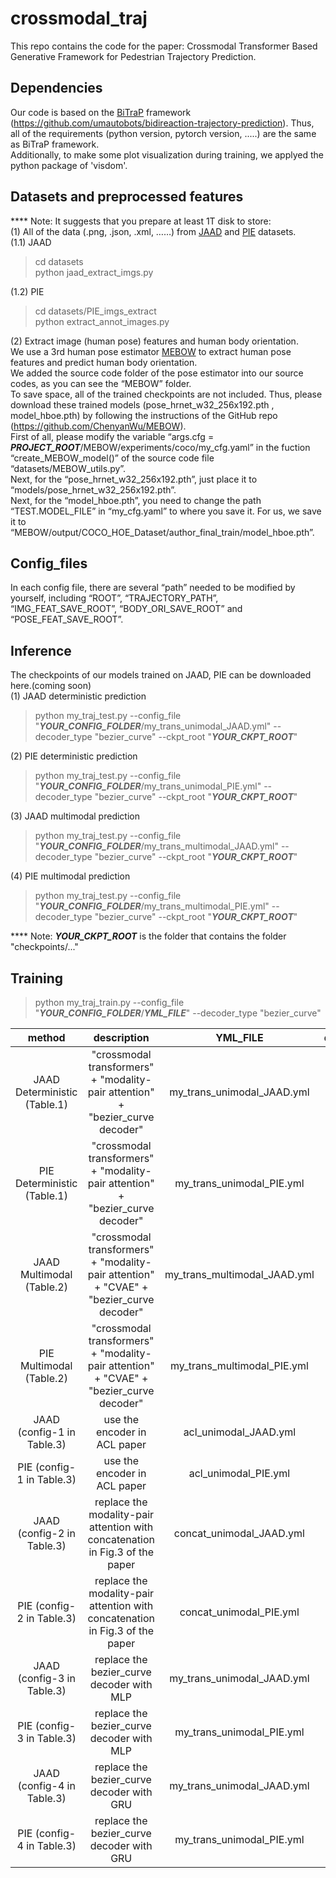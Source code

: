 # crossmodal_traj
This repo contains the code for the paper: Crossmodal Transformer Based Generative Framework for Pedestrian Trajectory Prediction.

## Dependencies  
Our code is based on the [BiTraP](https://github.com/umautobots/bidireaction-trajectory-prediction) framework (https://github.com/umautobots/bidireaction-trajectory-prediction). Thus, all of the requirements (python version, pytorch version, .....) are the same as BiTraP framework.  
Additionally, to make some plot visualization during training, we applyed the python package of 'visdom'.

## Datasets and preprocessed features  
**** Note: It suggests that you prepare at least 1T disk to store:   
(1) All of the data (.png, .json, .xml, ……) from [JAAD](https://data.nvision2.eecs.yorku.ca/JAAD_dataset/) and [PIE](https://data.nvision2.eecs.yorku.ca/PIE_dataset/) datasets.  
(1.1) JAAD  
>cd datasets  
>python jaad_extract_imgs.py

(1.2) PIE  
>cd datasets/PIE_imgs_extract  
>python extract_annot_images.py   

(2) Extract image (human pose) features and human body orientation.  
We use a 3rd human pose estimator [MEBOW](https://github.com/ChenyanWu/MEBOW) to extract human pose features and predict human body orientation.  
We added the source code folder of the pose estimator into our source codes, as you can see the “MEBOW” folder.  
To save space, all of the trained checkpoints are not included. Thus, please download these trained models (pose_hrnet_w32_256x192.pth , model_hboe.pth) by following the instructions of the GitHub repo (https://github.com/ChenyanWu/MEBOW).  
First of all, please modify the variable “args.cfg = ***PROJECT_ROOT***/MEBOW/experiments/coco/my_cfg.yaml” in the fuction “create_MEBOW_model()” of the source code file “datasets/MEBOW_utils.py”.  
Next, for the “pose_hrnet_w32_256x192.pth”, just place it to “models/pose_hrnet_w32_256x192.pth”.  
Next, for the “model_hboe.pth”, you need to change the path “TEST.MODEL_FILE” in “my_cfg.yaml” to where you save it. For us, we save it to “MEBOW/output/COCO_HOE_Dataset/author_final_train/model_hboe.pth”.  



## Config_files  
In each config file, there are several “path” needed to be modified by yourself, including “ROOT”, “TRAJECTORY_PATH”, “IMG_FEAT_SAVE_ROOT”, “BODY_ORI_SAVE_ROOT” and “POSE_FEAT_SAVE_ROOT”.

## Inference  
The checkpoints of our models trained on JAAD, PIE can be downloaded here.(coming soon)  
(1) JAAD deterministic prediction  
>python my_traj_test.py --config_file "***YOUR_CONFIG_FOLDER***/my_trans_unimodal_JAAD.yml" --decoder_type "bezier_curve" --ckpt_root "***YOUR_CKPT_ROOT***"  

(2) PIE deterministic prediction  
>python my_traj_test.py --config_file "***YOUR_CONFIG_FOLDER***/my_trans_unimodal_PIE.yml" --decoder_type "bezier_curve" --ckpt_root "***YOUR_CKPT_ROOT***"  

(3) JAAD multimodal prediction  
>python my_traj_test.py --config_file "***YOUR_CONFIG_FOLDER***/my_trans_multimodal_JAAD.yml" --decoder_type "bezier_curve" --ckpt_root "***YOUR_CKPT_ROOT***"  

(4) PIE multimodal prediction  
>python my_traj_test.py --config_file "***YOUR_CONFIG_FOLDER***/my_trans_multimodal_PIE.yml" --decoder_type "bezier_curve" --ckpt_root "***YOUR_CKPT_ROOT***"


**** Note: ***YOUR_CKPT_ROOT*** is the folder that contains the folder "checkpoints/..."




## Training  
>python my_traj_train.py --config_file "***YOUR_CONFIG_FOLDER***/***YML_FILE***" --decoder_type "bezier_curve"

| method | description | YML_FILE | decoder_type |
| :------: | :------: | :------: | :------: |
| JAAD Deterministic (Table.1) | "crossmodal transformers" + "modality-pair attention" + "bezier_curve decoder" | my_trans_unimodal_JAAD.yml | bezier_curve |
| PIE Deterministic (Table.1) | "crossmodal transformers" + "modality-pair attention" + "bezier_curve decoder" | my_trans_unimodal_PIE.yml | bezier_curve |
| JAAD Multimodal (Table.2) | "crossmodal transformers" + "modality-pair attention" + "CVAE" + "bezier_curve decoder" | my_trans_multimodal_JAAD.yml | bezier_curve |
| PIE Multimodal (Table.2) |  "crossmodal transformers" + "modality-pair attention" + "CVAE" + "bezier_curve decoder" | my_trans_multimodal_PIE.yml | bezier_curve |
| JAAD (config-1 in Table.3) | use the encoder in ACL paper | acl_unimodal_JAAD.yml | bezier_curve |
| PIE (config-1 in Table.3) | use the encoder in ACL paper | acl_unimodal_PIE.yml | bezier_curve |
| JAAD (config-2 in Table.3) | replace the modality-pair attention with concatenation in Fig.3 of the paper | concat_unimodal_JAAD.yml | bezier_curve |
| PIE (config-2 in Table.3) | replace the modality-pair attention with concatenation in Fig.3 of the paper | concat_unimodal_PIE.yml | bezier_curve |
| JAAD (config-3 in Table.3) | replace the bezier_curve decoder with MLP | my_trans_unimodal_JAAD.yml | mlp |
| PIE (config-3 in Table.3) | replace the bezier_curve decoder with MLP | my_trans_unimodal_PIE.yml | mlp |
| JAAD (config-4 in Table.3) | replace the bezier_curve decoder with GRU | my_trans_unimodal_JAAD.yml | gru |
| PIE (config-4 in Table.3) | replace the bezier_curve decoder with GRU | my_trans_unimodal_PIE.yml | gru |




